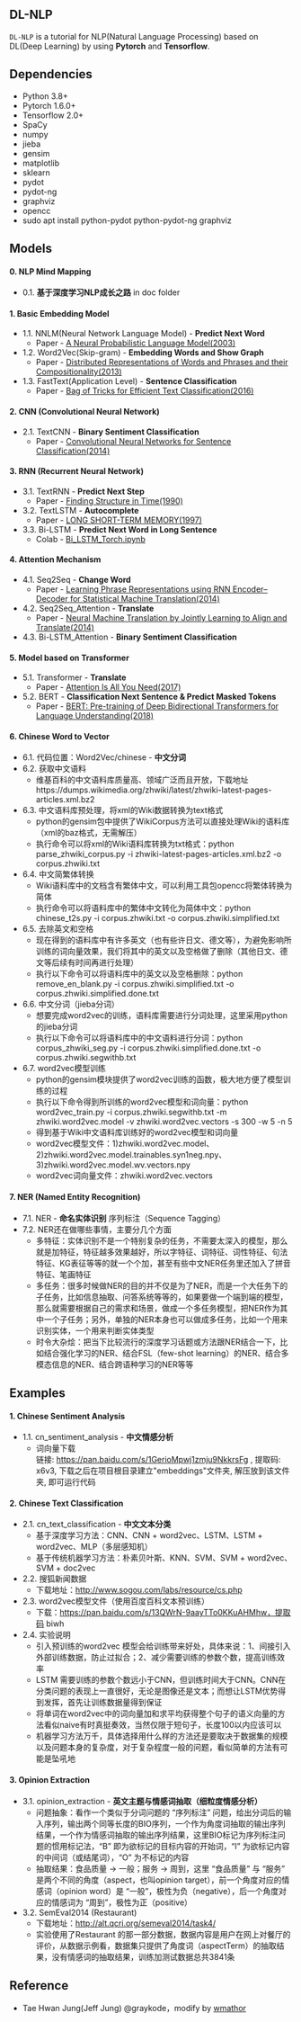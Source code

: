 ## DL-NLP

`DL-NLP` is a tutorial for NLP(Natural Language Processing) based on DL(Deep Learning) by using **Pytorch** and **Tensorflow**.


## Dependencies

- Python 3.8+
- Pytorch 1.6.0+
- Tensorflow 2.0+
- SpaCy
- numpy
- jieba
- gensim
- matplotlib
- sklearn
- pydot
- pydot-ng
- graphviz
- opencc
- sudo apt install python-pydot python-pydot-ng graphviz


## Models

#### 0. NLP Mind Mapping

- 0.1. **基于深度学习NLP成长之路** in doc folder


#### 1. Basic Embedding Model

- 1.1. NNLM(Neural Network Language Model) - **Predict Next Word**
  - Paper -  [A Neural Probabilistic Language Model(2003)](http://www.jmlr.org/papers/volume3/bengio03a/bengio03a.pdf)
- 1.2. Word2Vec(Skip-gram) - **Embedding Words and Show Graph**
  - Paper - [Distributed Representations of Words and Phrases
    and their Compositionality(2013)](https://papers.nips.cc/paper/5021-distributed-representations-of-words-and-phrases-and-their-compositionality.pdf)
- 1.3. FastText(Application Level) - **Sentence Classification**
  - Paper - [Bag of Tricks for Efficient Text Classification(2016)](https://arxiv.org/pdf/1607.01759.pdf)


#### 2. CNN (Convolutional Neural Network)

- 2.1. TextCNN - **Binary Sentiment Classification**
  - Paper - [Convolutional Neural Networks for Sentence Classification(2014)](http://www.aclweb.org/anthology/D14-1181)


#### 3. RNN (Recurrent Neural Network)

- 3.1. TextRNN - **Predict Next Step**
  - Paper - [Finding Structure in Time(1990)](http://psych.colorado.edu/~kimlab/Elman1990.pdf)
- 3.2. TextLSTM - **Autocomplete**
  - Paper - [LONG SHORT-TERM MEMORY(1997)](https://www.bioinf.jku.at/publications/older/2604.pdf)
- 3.3. Bi-LSTM - **Predict Next Word in Long Sentence**
  - Colab -  [Bi_LSTM_Torch.ipynb](https://colab.research.google.com/drive/1R_3_tk-AJ4kYzxv8xg3AO9rp7v6EO-1n?usp=sharing)


#### 4. Attention Mechanism

- 4.1. Seq2Seq - **Change Word**
  - Paper - [Learning Phrase Representations using RNN Encoder–Decoder
    for Statistical Machine Translation(2014)](https://arxiv.org/pdf/1406.1078.pdf)
- 4.2. Seq2Seq_Attention - **Translate**
  - Paper - [Neural Machine Translation by Jointly Learning to Align and Translate(2014)](https://arxiv.org/abs/1409.0473)
- 4.3. Bi-LSTM_Attention - **Binary Sentiment Classification**


#### 5. Model based on Transformer

- 5.1. Transformer - **Translate**
  - Paper - [Attention Is All You Need(2017)](https://arxiv.org/abs/1706.03762)
- 5.2. BERT - **Classification Next Sentence & Predict Masked Tokens**
  - Paper - [BERT: Pre-training of Deep Bidirectional Transformers for Language Understanding(2018)](https://arxiv.org/abs/1810.04805)


#### 6. Chinese Word to Vector

- 6.1. 代码位置：Word2Vec/chinese - **中文分词**
- 6.2. 获取中文语料
  - 维基百科的中文语料库质量高、领域广泛而且开放，下载地址https://dumps.wikimedia.org/zhwiki/latest/zhwiki-latest-pages-articles.xml.bz2 
- 6.3. 中文语料库预处理，将xml的Wiki数据转换为text格式
  - python的gensim包中提供了WikiCorpus方法可以直接处理Wiki的语料库（xml的baz格式，无需解压）
  - 执行命令可以将xml的Wiki语料库转换为txt格式：python parse_zhwiki_corpus.py -i zhwiki-latest-pages-articles.xml.bz2 -o corpus.zhwiki.txt
- 6.4. 中文简繁体转换
  - Wiki语料库中的文档含有繁体中文，可以利用工具包opencc将繁体转换为简体
  - 执行命令可以将语料库中的繁体中文转化为简体中文：python chinese_t2s.py -i corpus.zhwiki.txt -o corpus.zhwiki.simplified.txt
- 6.5. 去除英文和空格
  - 现在得到的语料库中有许多英文（也有些许日文、德文等），为避免影响所训练的词向量效果，我们将其中的英文以及空格做了删除（其他日文、德文等后续有时间再进行处理）
  - 执行以下命令可以将语料库中的英文以及空格删除：python remove_en_blank.py -i corpus.zhwiki.simplified.txt -o corpus.zhwiki.simplified.done.txt
- 6.6. 中文分词（jieba分词）
  - 想要完成word2vec的训练，语料库需要进行分词处理，这里采用python的jieba分词
  - 执行以下命令可以将语料库中的中文语料进行分词：python corpus_zhwiki_seg.py -i corpus.zhwiki.simplified.done.txt -o corpus.zhwiki.segwithb.txt
- 6.7. word2vec模型训练
  - python的gensim模块提供了word2vec训练的函数，极大地方便了模型训练的过程
  - 执行以下命令得到所训练的word2vec模型和词向量：python word2vec_train.py -i corpus.zhwiki.segwithb.txt -m zhwiki.word2vec.model -v zhwiki.word2vec.vectors -s 300 -w 5 -n 5
  - 得到基于Wiki中文语料库训练好的word2vec模型和词向量	
  - word2vec模型文件：1)zhwiki.word2vec.model、2)zhwiki.word2vec.model.trainables.syn1neg.npy、3)zhwiki.word2vec.model.wv.vectors.npy	
  - word2vec词向量文件：zhwiki.word2vec.vectors


#### 7. NER (Named Entity Recognition)

- 7.1. NER - **命名实体识别** 序列标注（Sequence Tagging）
- 7.2. NER还在做哪些事情，主要分几个方面
  - 多特征：实体识别不是一个特别复杂的任务，不需要太深入的模型，那么就是加特征，特征越多效果越好，所以字特征、词特征、词性特征、句法特征、KG表征等等的就一个个加，甚至有些中文NER任务里还加入了拼音特征、笔画特征
  - 多任务：很多时候做NER的目的并不仅是为了NER，而是一个大任务下的子任务，比如信息抽取、问答系统等等的，如果要做一个端到端的模型，那么就需要根据自己的需求和场景，做成一个多任务模型，把NER作为其中一个子任务；另外，单独的NER本身也可以做成多任务，比如一个用来识别实体，一个用来判断实体类型
  - 时令大杂烩：把当下比较流行的深度学习话题或方法跟NER结合一下，比如结合强化学习的NER、结合FSL（few-shot learning）的NER、结合多模态信息的NER、结合跨语种学习的NER等等


## Examples

#### 1. Chinese Sentiment Analysis

- 1.1. cn_sentiment_analysis - **中文情感分析**
  - 词向量下载  
    链接: https://pan.baidu.com/s/1GerioMpwj1zmju9NkkrsFg , 提取码: x6v3, 下载之后在项目根目录建立"embeddings"文件夹, 解压放到该文件夹, 即可运行代码


#### 2. Chinese Text Classification

- 2.1. cn_text_classification - **中文文本分类**
  - 基于深度学习方法：CNN、CNN + word2vec、LSTM、LSTM + word2vec、MLP（多层感知机）  
  - 基于传统机器学习方法：朴素贝叶斯、KNN、SVM、SVM + word2vec、SVM + doc2vec
- 2.2. 搜狐新闻数据
  - 下载地址：http://www.sogou.com/labs/resource/cs.php 
- 2.3. word2vec模型文件（使用百度百科文本预训练）
  - 下载：https://pan.baidu.com/s/13QWrN-9aayTTo0KKuAHMhw，提取码 biwh
- 2.4. 实验说明
  - 引入预训练的word2vec 模型会给训练带来好处，具体来说：1、间接引入外部训练数据，防止过拟合；2、减少需要训练的参数个数，提高训练效率
  - LSTM 需要训练的参数个数远小于CNN，但训练时间大于CNN。CNN在分类问题的表现上一直很好，无论是图像还是文本；而想让LSTM优势得到发挥，首先让训练数据量得到保证
  - 将单词在word2vec中的词向量加和求平均获得整个句子的语义向量的方法看似naive有时真挺奏效，当然仅限于短句子，长度100以内应该可以
  - 机器学习方法万千，具体选择用什么样的方法还是要取决于数据集的规模以及问题本身的复杂度，对于复杂程度一般的问题，看似简单的方法有可能是坠吼地


#### 3. Opinion Extraction

- 3.1. opinion_extraction - **英文主题与情感词抽取（细粒度情感分析）**
  - 问题抽象：看作一个类似于分词问题的 “序列标注” 问题，给出分词后的输入序列，输出两个同等长度的BIO序列，一个作为角度词抽取的输出序列结果，一个作为情感词抽取的输出序列结果，这里BIO标记为序列标注问题的惯用标记法，“B” 即为欲标记的目标内容的开始词，“I” 为欲标记内容的中间词（或结尾词），“O” 为不标记的内容
  - 抽取结果：食品质量 → 一般；服务 → 周到，这里 “食品质量” 与 “服务” 是两个不同的角度（aspect，也叫opinion target），前一个角度对应的情感词（opinion word）是 “一般”，极性为负（negative），后一个角度对应的情感词为 “周到”，极性为正（positive）
- 3.2. SemEval2014 (Restaurant)
  - 下载地址：http://alt.qcri.org/semeval2014/task4/
  - 实验使用了Restaurant 的那一部分数据，数据内容是用户在网上对餐厅的评价，从数据示例看，数据集只提供了角度词（aspectTerm）的抽取结果，没有情感词的抽取结果，训练加测试数据总共3841条


## Reference

- Tae Hwan Jung(Jeff Jung) @graykode，modify by [wmathor](https://github.com/wmathor)
